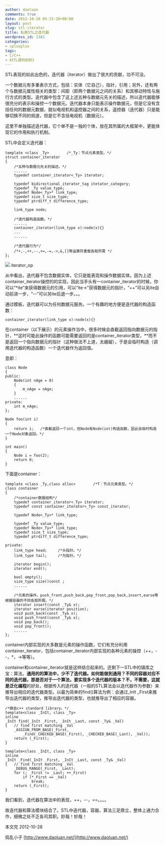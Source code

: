 ```yaml
---
author: daoluan
comments: true
date: 2012-10-28 05:15:20+00:00
layout: post
slug: stl-iterator
title: 私房STL之迭代器
wordpress_id: 1341
categories:
- cplusplus
tags:
- C/C++
- 《STL源码剖析》
---
```


STL表现的如此出色的，迭代器（iterator）做出了很大的贡献，功不可没。

一个数据元有多重表示方式，包括：实体（它自己），指针，引用；另外，还有两个与数据元属性相关的类型：间距（即两个数据元之间的关系）和其移动特性与施行方式的类型。迭代器中包含了这上述五种与数据元先关的描述，所以迭代器能够很充分的表示和操控一个数据元。迭代器本身只能表示操作数据元，但是它没有含括任何的数据元数据，就似电视机和遥控器之间的关系，遥控器（迭代器）只是能够切换不同的频道，但是它不含括电视机（数据元）。

<!-- more -->

这里不单独描述迭代器，它个单不是一独的个体，放在其所属的大框架中，更能体现它的作用和执行机制。

STL中会定义迭代器：

    
    template <class _Ty>		/*_Ty：节点元素类型。*/
    struct container_iterator
    {
    	/*五种与数据元先关的描述。*/
    	......
    	typedef container_iterator<_Ty> iterator;
    
    	typedef bidirectional_iterator_tag itetator_category;
    	typedef _Ty value_type;
    	typedef Node<_Ty>* link_type;
    	typedef size_t size_type;
    	typedef ptrdiff_t difference_type;
    
    	link_type node;
    
    	/*迭代器构造函数。*/
    	......
    	container_iterator(link_type x):node(x){}
    	...
    	......
    
    	/*迭代器行为*/
    	/*+,-,++,--,+=,-=,->,&,[]等运算符重载各取所需 */
    };


[![](http://md.daoluan.net/images/blog/2012/10/iterator_op.jpg)](http://daoluan.net/blog/stl-iterator/iterator_op/) iterator_op

从中看出，迭代器不包含数据实体，它只是能表现和操作数据实体。因为上述container_iterator操控的的实现，因此当手头有一container_iterator的时候，你可以“*ite”来获得数据元的引用，可以“ite->”获得数据元的指针，“++”可以另ite自动前进一步，“--”可以另ite后退一步。。。

通过模板，迭代器可以为任何数据元服务。一个有趣的地方便是迭代器的构造函数：

    
    container_iterator(link_type x):node(x){}


在container（以下展示）的元素操作当中，很多时候会直截返回指向数据元的指针，**这时可能此操作的函数可能需要返回的是container_iterator类型，**而不是返回一个指向数据元的指针（这种做法不上道，太龌龊），于是会临时构造（调用迭代器的构造函数）一个迭代器作为返回值。

意即：

    
    class Node  
    {  
    public:  
    	Node(int nAge = 0)  
    	{  
    		m_nAge = nAge;  
    	}  
    	......
    private:  
    	int m_nAge;  
    };  
    
    Node foo(int i)
    {
    	return i;	/*直截返回一个int，但Node有Node(int)构造函数，因此会临时构造一个Node对象返回。*/
    }
    
    int main()
    {	
    	Node i = foo(2);
    	return 0;
    }


下面是container：

    
    template <class _Ty,class alloc>		/*T：节点元素类型。*/
    class container
    {
    	/*container数据结构*/
    	typedef container_iterator<_Ty> iterator;
    	typedef const container_iterator<_Ty> const_iterator;
    
    	typedef Node<_Ty>* link_type;
    
    	typedef _Ty value_type;
    	typedef Node<_Ty>* link_type;
    	typedef size_t size_type;
    	typedef ptrdiff_t difference_type;
    
    private:
    	link_type head;		/*头指针。*/
    	link_type tail;		/*为指针。*/
    
    	iterator begin();
    	iterator end();
    
    	bool empty();
    	size_type size()const ;
    	......
    
    	/*元素的操作。push_front,push_back,pop_front,pop_back,insert,earse等根据容器的不同各取所需。*/
    	iterator insert(const _Ty& x);
    	iterator earse(iterator position);
    	void push_back(const _Ty& x);
    	void push_front(const _Ty& x);
    	void pop_back();
    	void pop_front();
    	......
    };


container内部实现的大多数是元素的操作函数，它们有充分利用container_iterator，包括container_iterator内部实现的各种元素的操控（++，--，*，->等等）。

container和container_iterator就是这样结合起来的。还剩下一STL中的镇库之宝：算法。**通用的的算法中，**少不了迭代器。如何能做到通用？不同的容器对应不同的迭代器，那是否对于一个算法，要实现多个迭代器的版本？不，不需要，这就是**泛化编程**的好处，根据传入的迭代器（一般的STL算法会以迭代器作为参数）来推导出相应的迭代器类型。以最为简单的find()算法为例：会通过_InIt _First来推导出迭代器的类型，推导出迭代器的类型，也就推导出了相应的容器。

    
    /*摘自c++ standard library。*/
    template<class _InIt, class _Ty>
    inline
    _InIt find(_InIt _First, _InIt _Last, const _Ty& _Val)
    {	// find first matching _Val
    	_ASSIGN_FROM_BASE(_First,
    		_Find(_CHECKED_BASE(_First), _CHECKED_BASE(_Last), _Val));
    	return (_First);
    }
    
    template<class _InIt, class _Ty>
    inline
    _InIt _Find(_InIt _First, _InIt _Last, const _Ty& _Val)
    {	// find first matching _Val
    	_DEBUG_RANGE(_First, _Last);
    	for (; _First != _Last; ++_First)
    		if (*_First == _Val)
    			break;
    	return (_First);
    }


我们看到，迭代器在算法中的表现，++，--，==。。。。

故迭代器和算法模块结合了。STL中迭代器，容器，算法三足鼎立，整体上通力合作，细微之处不乏各司其职。妙哉！妙哉！

本文完 2012-10-28

捣乱小子 [http://www.daoluan.net/](http://www.daoluan.net/)
